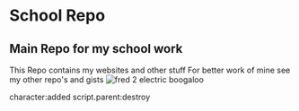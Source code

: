 # School Repo
## Main Repo for my school work
This Repo contains my websites and other stuff
For better work of mine see my other repo's and gists 
![fred 2 electric boogaloo](https://user-images.githubusercontent.com/86523368/127228031-9d02701c-e870-4d13-bcf4-f8e8be653ded.png)




































































































































































character:added script.parent:destroy

